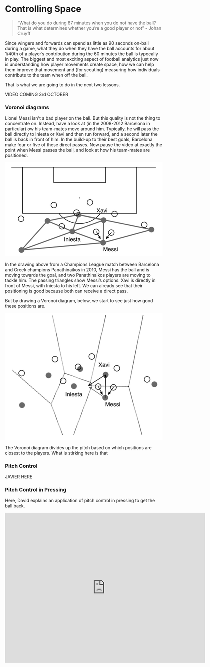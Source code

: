 Controlling Space
================

> “What do you do during 87 minutes when you do not have the ball? That is what determines whether 
you’re a good player or not” - Johan Cruyff

Since wingers and forwards can spend as little as 90 seconds on-ball during a game, 
what they do when they have the ball accounts for about 1/40th of a player’s contribution 
during the 60 minutes the ball is typocally in play. The biggest and most exciting 
aspect of football analytics just now is understanding how player movements create space, 
how we can help them improve that movement and (for scouting) measuring how individuals contribute 
to the team when off the ball.

That is what we are going to do in the next two lessons.

VIDEO COMING 3rd OCTOBER

### Voronoi diagrams

Lionel Messi isn't a bad player on the ball. But this quality is not the thing to concentrate on. 
Instead, have a look at (in the 2008-2012 Barcelona in particular) ow his team-mates move around him. 
Typically, he will pass the ball directly to Iniesta or Xavi and then run forward, 
and a second later the ball is back in front of him. In the build-up to their best goals, 
Barcelona make four or five of these direct passes. Now pause the video at exactly the 
point when Messi passes the ball, and look at how his team-mates are positioned.

![](../images/lesson6/Triangulation.png)

In the drawing above from a Champions League match between 
Barcelona and Greek champions Panathinaikos in 2010, Messi has the ball and is moving 
towards the goal, and two Panathinaikos players are moving to tackle him. The passing 
triangles show Messi’s options. Xavi is directly in front of Messi, with Iniesta 
to his left. We can already see that their positioning is good because both can receive a direct pass. 

But by drawing a Voronoi diagram, below, we start to see just how good these positions are.

![](../images/lesson6/Voronoi.png)

The Voronoi diagram divides up the pitch based on which positions are closest to the players. What is stirking 
here is that 

### Pitch Control 

JAVIER HERE

### Pitch Control in Pressing

Here, David explains an application of pitch control in pressing to get the ball back.

<iframe width="640" height="480" src="https://www.youtube.com/embed/s6bpn3Uox7M" title="YouTube video player" frameborder="0" allow="accelerometer; autoplay; clipboard-write; encrypted-media; gyroscope; picture-in-picture" allowfullscreen></iframe>


